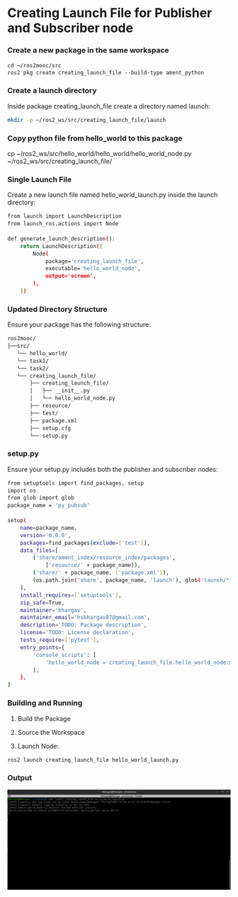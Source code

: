 # Creating Launch File for Publisher and Subscriber node 

### Create a new package in the same workspace 
```
cd ~/ros2mooc/src
ros2 pkg create creating_launch_file --build-type ament_python
```
### Create a launch directory

Inside package creating_launch_file create a directory named launch:

```bash
mkdir -p ~/ros2_ws/src/creating_launch_file/launch
```

### Copy python file from hello_world to this package

cp ~/ros2_ws/src/hello_world/hello_world/hello_world_node.py ~/ros2_ws/src/creating_launch_file/


### Single Launch File

Create a new launch file named hello_world_launch.py inside the launch directory:

```bash
from launch import LaunchDescription
from launch_ros.actions import Node

def generate_launch_description():
    return LaunchDescription([
        Node(
            package='creating_launch_file',
            executable='hello_world_node',
            output='screen',
        ),
    ])
```


### Updated Directory Structure
Ensure your package has the following structure:

```bash
ros2mooc/
├──src/
   └── hello_world/
   └── task1/ 
   └── task2/ 
   └── creating_launch_file/
       ├── creating_launch_file/
       │   ├── __init__.py
       │   └── hello_world_node.py
       ├── resource/
       ├── test/
       ├── package.xml
       ├── setup.cfg
       └── setup.py
```

### setup.py

Ensure your setup.py includes both the publisher and subscriber nodes:

```bash
from setuptools import find_packages, setup
import os
from glob import glob
package_name = 'py_pubsub'

setup(
    name=package_name,
    version='0.0.0',
    packages=find_packages(exclude=['test']),
    data_files=[
        ('share/ament_index/resource_index/packages',
            ['resource/' + package_name]),
        ('share/' + package_name, ['package.xml']),
        (os.path.join('share', package_name, 'launch'), glob('launch/*.py')),
    ],
    install_requires=['setuptools'],
    zip_safe=True,
    maintainer='bhargav',
    maintainer_email='hsbhargav87@gmail.com',
    description='TODO: Package description',
    license='TODO: License declaration',
    tests_require=['pytest'],
    entry_points={
        'console_scripts': [
            'hello_world_node = creating_launch_file.hello_world_node:main'
        ],
    },
)
```
### Building and Running

1. Build the Package

2. Source the Workspace

3. Launch Node:

```bash
ros2 launch creating_launch_file hello_world_launch.py 
```
### Output
<img src="resource/launch_output.png" />
